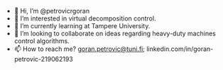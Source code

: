 - 👋 Hi, I’m @petrovicrgoran
- 👀 I’m interested in virtual decomposition control.
- 🌱 I’m currently learning at Tampere University.
- 💞️ I’m looking to collaborate on ideas regarding heavy-duty machines control algorithms.
- 📫 How to reach me? goran.petrovic@tuni.fi; linkedin.com/in/goran-petrovic-219062193

<!---
petrovicrgoran/petrovicrgoran is a ✨ special ✨ repository because its `README.md` (this file) appears on your GitHub profile.
You can click the Preview link to take a look at your changes.
--->

